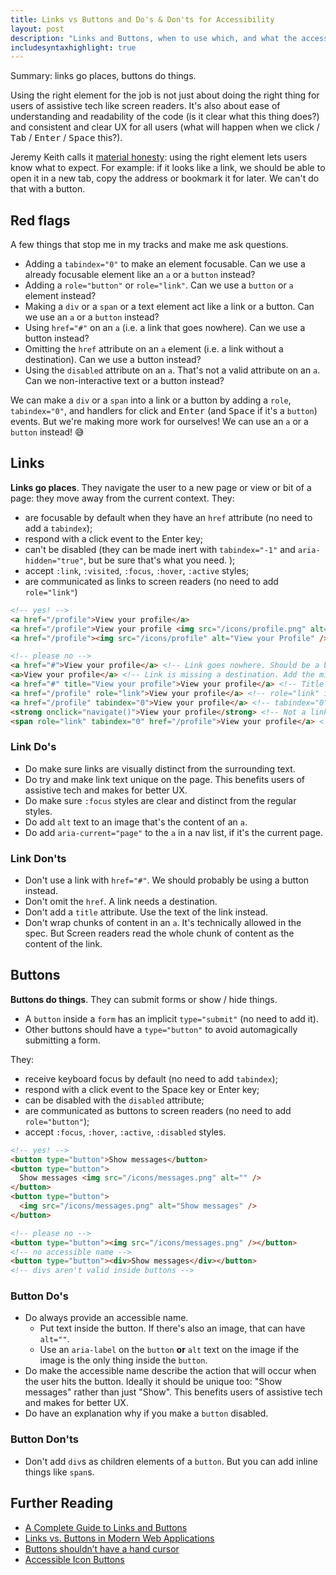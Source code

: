 ```yaml
---
title: Links vs Buttons and Do's & Don'ts for Accessibility
layout: post
description: "Links and Buttons, when to use which, and what the accessibility implications are."
includesyntaxhighlight: true
---
```


Summary: links go places, buttons do things.

Using the right element for the job is not just about doing the right thing for users of assistive tech like screen readers. It's also about ease of understanding and readability of the code (is it clear what this thing does?) and consistent and clear UX for all users (what will happen when we click / <kbd>Tab</kbd> / <kbd>Enter</kbd> / <kbd>Space</kbd> this?).

Jeremy Keith calls it [material honesty](https://resilientwebdesign.com/chapter2/): using the right element lets users know what to expect. For example: if it looks like a link, we should be able to open it in a new tab, copy the address or bookmark it for later. We can't do that with a button.

## Red flags

A few things that stop me in my tracks and make me ask questions.

- Adding a `tabindex="0"` to make an element focusable. Can we use a already focusable element like an `a` or a `button` instead?
- Adding a `role="button"` or `role="link"`. Can we use a `button` or `a` element instead?
- Making a `div` or a `span` or a text element act like a link or a button. Can we use an `a` or a `button` instead?
- Using `href="#"` on an `a` (i.e. a link that goes nowhere). Can we use a button instead?
- Omitting the `href` attribute on an `a` element (i.e. a link without a destination). Can we use a button instead?
- Using the `disabled` attribute on an `a`. That's not a valid attribute on an `a`. Can we non-interactive text or a button instead?

We can make a `div` or a `span` into a link or a button by adding a `role`, `tabindex="0"`, and handlers for click and <kbd>Enter</kbd> (and <kbd>Space</kbd> if it's a `button`) events. But we're making more work for ourselves! We can use an `a` or a `button` instead! 😅

## Links

**Links go places**. They navigate the user to a new page or view or bit of a page: they move away from the current context. They:

- are focusable by default when they have an `href` attribute (no need to add a `tabindex`);
- respond with a click event to the <kdb>Enter</kdb> key;
- can't be disabled (they can be made inert with `tabindex="-1"` and `aria-hidden="true"`, but be sure that's what you need. );
- accept `:link`, `:visited`, `:focus`, `:hover`, `:active` styles;
- are communicated as links to screen readers (no need to add `role="link"`)

```html
<!-- yes! -->
<a href="/profile">View your profile</a>
<a href="/profile">View your profile <img src="/icons/profile.png" alt="" /></a>
<a href="/profile"><img src="/icons/profile" alt="View your Profile" /></a>

<!-- please no -->
<a href="#">View your profile</a> <!-- Link goes nowhere. Should be a button? -->
<a>View your profile</a> <!-- Link is missing a destination. Add the missing href. -->
<a href="#" title="View your profile">View your profile</a> <!-- Title is redundant. Remove it! -->
<a href="/profile" role="link">View your profile</a> <!-- role="link" is redundant. Remove it! -->
<a href="/profile" tabindex="0">View your profile</a> <!-- tabindex="0" is redundant. Remove it! -->
<strong onclick="navigate()">View your profile</strong> <!-- Not a link! Use an a[href] instead. -->
<span role="link" tabindex="0" href="/profile">View your profile</a> <!-- Faking a link. Use an a[href] instead. -->
```

### Link Do's

- Do make sure links are visually distinct from the surrounding text.
- Do try and make link text unique on the page. This benefits users of assistive tech and makes for better UX.
- Do make sure `:focus` styles are clear and distinct from the regular styles.
- Do add `alt` text to an image that's the content of an `a`.
- Do add `aria-current="page"` to the `a` in a nav list, if it's the current page.

### Link Don'ts

- Don't use a link with `href="#"`. We should probably be using a button instead.
- Don't omit the `href`. A link needs a destination.
- Don't add a `title` attribute. Use the text of the link instead.
- Don't wrap chunks of content in an `a`. It's technically allowed in the spec. But Screen readers read the whole chunk of content as the content of the link.

## Buttons

**Buttons do things**. They can submit forms or show / hide things.

- A `button` inside a `form` has an implicit `type="submit"` (no need to add it).
- Other buttons should have a `type="button"` to avoid automagically submitting a form.

They:

- receive keyboard focus by default (no need to add `tabindex`);
- respond with a click event to the <kdb>Space</kdb> key or <kdb>Enter</kdb> key;
- can be disabled with the `disabled` attribute;
- are communicated as buttons to screen readers (no need to add `role="button"`);
- accept `:focus`, `:hover`, `:active`, `:disabled` styles.

```html
<!-- yes! -->
<button type="button">Show messages</button>
<button type="button">
  Show messages <img src="/icons/messages.png" alt="" />
</button>
<button type="button">
  <img src="/icons/messages.png" alt="Show messages" />
</button>

<!-- please no -->
<button type="button"><img src="/icons/messages.png" /></button>
<!-- no accessible name -->
<button type="button"><div>Show messages</div></button>
<!-- divs aren't valid inside buttons -->
```

### Button Do's

- Do always provide an accessible name.
  - Put text inside the button. If there's also an image, that can have `alt=""`.
  - Use an `aria-label` on the `button` **or** `alt` text on the image if the image is the only thing inside the `button`.
- Do make the accessible name describe the action that will occur when the user hits the button. Ideally it should be unique too: "Show messages" rather than just "Show". This benefits users of assistive tech and makes for better UX.
- Do have an explanation why if you make a `button` disabled.

### Button Don'ts

- Don't add `div`s as children elements of a `button`. But you can add inline things like `span`s.

## Further Reading

- [A Complete Guide to Links and Buttons](https://css-tricks.com/a-complete-guide-to-links-and-buttons/)
- [Links vs. Buttons in Modern Web Applications](https://marcysutton.com/links-vs-buttons-in-modern-web-applications)
- [Buttons shouldn’t have a hand cursor](https://medium.com/simple-human/buttons-shouldnt-have-a-hand-cursor-b11e99ca374b)
- [Accessible Icon Buttons](https://www.sarasoueidan.com/blog/accessible-icon-buttons/)
